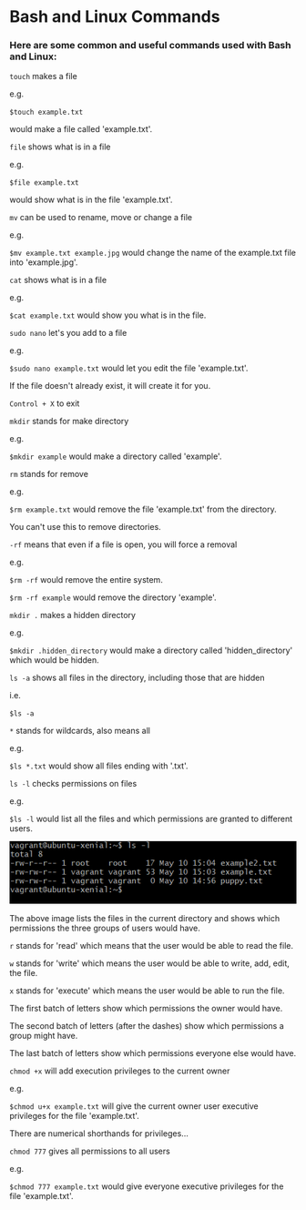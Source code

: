 # Bash and Linux Commands

### Here are some common and useful commands used with Bash and Linux:

`touch`
makes a file

e.g.

`$touch example.txt`

would make a file called 'example.txt'.

`file`
shows what is in a file

e.g.

`$file example.txt`

would show what is in the file 'example.txt'.

`mv`
can be used to rename, move or change a file

e.g.

`$mv example.txt example.jpg`
would change the name of the example.txt file into 'example.jpg'.

`cat`
shows what is in a file

e.g.

`$cat example.txt`
would show you what is in the file.

`sudo nano`
let's you add to a file

e.g.

`$sudo nano example.txt`
would let you edit the file 'example.txt'.

If the file doesn't already exist, it will create it for you.

`Control + X`
to exit

`mkdir`
stands for make directory

e.g.

`$mkdir example`
would make a directory called 'example'.

`rm`
stands for remove

e.g.

`$rm example.txt`
would remove the file 'example.txt' from the directory.

You can't use this to remove directories.

`-rf`
means that even if a file is open, you will force a removal

e.g.

`$rm -rf`
would remove the entire system.

`$rm -rf example`
would remove the directory 'example'.

`mkdir .`
makes a hidden directory

e.g.

`$mkdir .hidden_directory`
would make a directory called 'hidden_directory' which would be hidden.

`ls -a`
shows all files in the directory, including those that are hidden

i.e.

`$ls -a`

`*`
stands for wildcards, also means all

e.g.

`$ls *.txt`
would show all files ending with '.txt'.

`ls -l`
checks permissions on files

e.g.

`$ls -l`
would list all the files and which permissions are granted to different users.

![alt](permissions.png)

The above image lists the files in the current directory and shows which permissions the three groups of users would have.

`r`
stands for 'read' which means that the user would be able to read the file.

`w`
stands for 'write' which means the user would be able to write, add, edit, the file.

`x`
stands for 'execute' which means the user would be able to run the file.

The first batch of letters show which permissions the owner would have.

The second batch of letters (after the dashes) show which permissions a group might have.

The last batch of letters show which permissions everyone else would have.

`chmod +x`
will add execution privileges to the current owner

e.g.

`$chmod u+x example.txt`
will give the current owner user executive privileges for the file 'example.txt'.

There are numerical shorthands for privileges...

`chmod 777`
gives all permissions to all users

e.g.

`$chmod 777 example.txt`
would give everyone executive privileges for the file 'example.txt'.